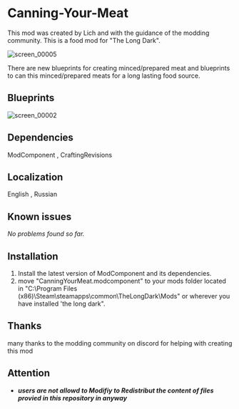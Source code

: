 # Canning-Your-Meat
This mod was created by Lich and with the guidance of the modding community. This is a food mod for "The Long Dark".

![screen_00005](https://github.com/user-attachments/assets/7aa94215-edfb-4c1e-adaa-3a88fcf2dbbc)


There are new blueprints for creating minced/prepared meat and blueprints to can this minced/prepared meats for a long lasting food source.

## Blueprints
![screen_00002](https://github.com/user-attachments/assets/69731a80-56a4-4bcd-b263-fa9452019722)


## Dependencies
ModComponent , CraftingRevisions
## Localization
English , Russian
## Known issues
*No problems found so far.*
## Installation
1. Install the latest version of ModComponent and its dependencies.
2. move "CanningYourMeat.modcomponent" to your mods folder located in "C:\Program Files (x86)\Steam\steamapps\common\TheLongDark\Mods" or wherever you have installed 'the long dark".
## Thanks
many thanks to the modding community on discord for helping with creating this mod
## Attention
- ***users are not allowd to Modifiy to Redistribut the content of files provied in this repository in anyway***
